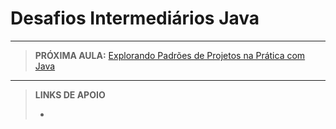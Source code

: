 # Desafios Intermediários Java





---

> **PRÓXIMA AULA:** [Explorando Padrões de Projetos na Prática com Java](../06-explorando-padroes-de-projetos)

---

> **LINKS DE APOIO**
>
> - []()
